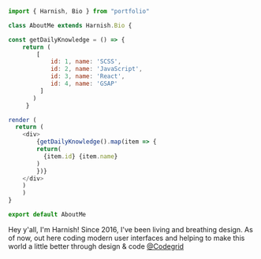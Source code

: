```javascript
import { Harnish, Bio } from "portfolio"

class AboutMe extends Harnish.Bio {

const getDailyKnowledge = () => {
    return (
		[
		    id: 1, name: 'SCSS',
		    id: 2, name: 'JavaScript',
		    id: 3, name: 'React',
		    id: 4, name: 'GSAP'
		 ]
	   )
     }

render (
  return (
	<div>
	    {getDailyKnowledge().map(item => {
		return(
		  {item.id} {item.name}
		)
	    })}
	</div>
	)
    )
}

export default AboutMe
```

Hey y'all, I'm Harnish! Since 2016, I've been living and breathing design. As of now, out here coding modern user interfaces and helping to make this world a little better through design & code [@Codegrid](https://www.youtube.com/codegrid)
